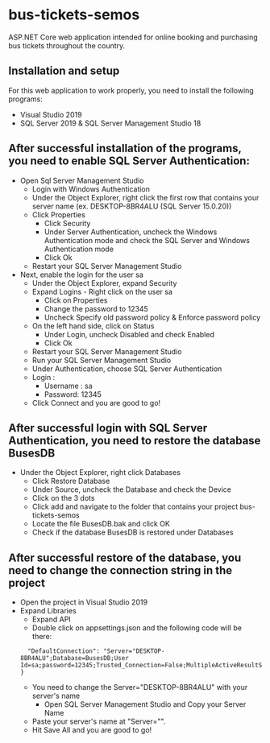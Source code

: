 # bus-tickets-semos

ASP.NET Core web application intended for online booking and purchasing bus tickets throughout the country.

## Installation and setup

For this web application to work properly, you need to install the following programs:
- Visual Studio 2019
- SQL Server 2019 & SQL Server Management Studio 18

## After successful installation of the programs, you need to enable SQL Server Authentication:
- Open Sql Server Management Studio
  - Login with Windows Authentication
  - Under the Object Explorer, right click the first row that contains your server name (ex. DESKTOP-8BR4ALU (SQL Server 15.0.20))
  - Click Properties
    - Click Security
    - Under Server Authentication, uncheck the Windows Authentication mode and check the SQL Server and Windows Authentication mode
    - Click Ok
  - Restart your SQL Server Management Studio
- Next, enable the login for the user sa
    - Under the Object Explorer, expand Security
     - Expand Logins
      - Right click on the user sa
        - Click on Properties
        - Change the password to 12345
        - Uncheck Specify old password policy & Enforce password policy
     - On the left hand side, click on Status
        - Under Login, uncheck Disabled and check Enabled
        - Click Ok
     - Restart your SQL Server Management Studio
  - Run your SQL Server Management Studio
  - Under Authentication, choose SQL Server Authentication
  - Login :
      - Username : sa
      - Password: 12345
  - Click Connect and you are good to go!
  
## After successful login with SQL Server Authentication, you need to restore the database BusesDB
  - Under the Object Explorer, right click Databases
    - Click Restore Database
    - Under Source, uncheck the Database and check the Device
    - Click on the 3 dots
    - Click add and navigate to the folder that contains your project bus-tickets-semos
    - Locate the file BusesDB.bak and click OK
    - Check if the database BusesDB is restored under Databases
    
## After successful restore of the database, you need to change the connection string in the project
- Open the project in Visual Studio 2019
- Expand Libraries
  - Expand API
  - Double click on appsettings.json and the following code will be there: 
  ```"ConnectionStrings": {
    "DefaultConnection": "Server="DESKTOP-8BR4ALU";Database=BusesDB;User Id=sa;password=12345;Trusted_Connection=False;MultipleActiveResultSets=True;"
  }
  ```
  - You need to change the Server="DESKTOP-8BR4ALU" with your server's name
    - Open SQL Server Management Studio and Copy your Server Name
  - Paste your server's name at "Server="".
  - Hit Save All and you are good to go!
  
  
  

